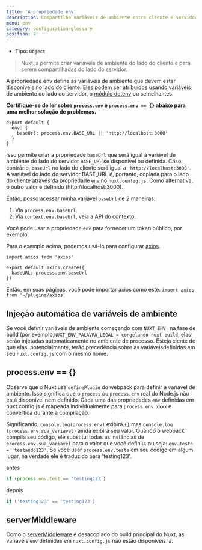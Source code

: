 ```yaml
---
title: 'A propriedade env'
description: Compartilhe variáveis ​​de ambiente entre cliente e servidor.
menu: env
category: configuration-glossary
position: 8
---
```


- Tipo: `Object`

> Nuxt.js permite criar variáveis ​​de ambiente do lado do cliente e para serem compartilhadas do lado do servidor.

A propriedade env define as variáveis ​​de ambiente que devem estar disponíveis no lado do cliente. Eles podem ser atribuídos usando variáveis ​​de ambiente do lado do servidor, o [módulo dotenv](https://github.com/nuxt-community/dotenv-module) ou semelhantes.

**Certifique-se de ler sobre `process.env` e `process.env == {}` abaixo para uma melhor solução de problemas.**

```js{}[nuxt.config.js]
export default {
  env: {
    baseUrl: process.env.BASE_URL || 'http://localhost:3000'
  }
}
```

Isso permite criar a propriedade `baseUrl` que será igual à variável de ambiente do lado do servidor `BASE_URL` se disponível ou definida. Caso contrário, `baseUrl` no lado do cliente será igual a `'http://localhost:3000'`. A variável do lado do servidor BASE_URL é, portanto, copiada para o lado do cliente através da propriedade `env` no `nuxt.config.js`. Como alternativa, o outro valor é definido (http://localhost:3000).

Então, posso acessar minha variável `baseUrl` de 2 maneiras:

1. Via `process.env.baseUrl`.
2. Via `context.env.baseUrl`, veja a [API do contexto](/docs/2.x/internals-glossary/context).

Você pode usar a propriedade `env` para fornecer um token público, por exemplo.

Para o exemplo acima, podemos usá-lo para configurar [axios](https://github.com/mzabriskie/axios).

```js{}[plugins/axios.js]
import axios from 'axios'

export default axios.create({
  baseURL: process.env.baseUrl
})
```

Então, em suas páginas, você pode importar axios como este: `import axios from '~/plugins/axios'`

## Injeção automática de variáveis ​​de ambiente

Se você definir variáveis ​​de ambiente começando com `NUXT_ENV_` na fase de build (por exemplo,`NUXT_ENV_PALAVRA_LEGAL = congelando nuxt build`, elas serão injetadas automaticamente no ambiente de processo. Esteja ciente de que elas, potencialmente, terão precedência sobre as variáveis ​​definidas em seu `nuxt.config.js` com o mesmo nome.

## process.env == {}

Observe que o Nuxt usa `definePlugin` do webpack para definir a variável de ambiente. Isso significa que o `process` ou `process.env` real do Node.js não está disponível nem definido. Cada uma das propriedades `env` definidas em nuxt.config.js é mapeada individualmente para `process.env.xxxx` e convertida durante a compilação.

Significando, `console.log(process.env)` exibirá `{}` mas `console.log (process.env.sua_variavel)` ainda exibirá seu valor. Quando o webpack compila seu código, ele substitui todas as instâncias de `process.env.sua_variavel` para o valor que você definiu. ou seja: `env.teste = 'testando123'`. Se você usar `process.env.teste` em seu código em algum lugar, na verdade ele é traduzido para 'testing123'.

antes

```js
if (process.env.test == 'testing123')
```

depois

```js
if ('testing123' == 'testing123')
```

## serverMiddleware

Como o [serverMiddleware](/docs/2.x/configuration-glossary/configuration-servermiddleware) é desacoplado do build principal do Nuxt, as variáveis ​​`env` definidas em `nuxt.config.js` não estão disponíveis lá.
